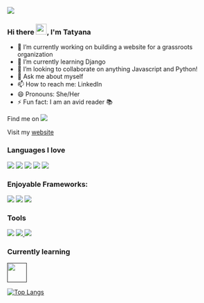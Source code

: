 ![](github_banner.gif)

### Hi there <img src="https://media.giphy.com/media/hvRJCLFzcasrR4ia7z/giphy.gif" width="25px"></a>, I'm Tatyana


<!--
**tparks18/tparks18** is a ✨ _special_ ✨ repository because its `README.md` (this file) appears on your GitHub profile.
-->



- 🔭 I’m currently working on building a website for a grassroots organization
- 🌱 I’m currently learning Django
- 👯 I’m looking to collaborate on anything Javascript and Python!
- 💬 Ask me about myself
- 📫 How to reach me: LinkedIn
- 😄 Pronouns: She/Her
- ⚡ Fun fact: I am an avid reader 📚

Find me on [<a href="https://www.linkedin.com/in/tatyana-parks-a04346198/"><img src="https://img.shields.io/badge/linkedin%20-%230077B5.svg?&style=for-the-badge&logo=linkedin&logoColor=white"/></a>]()

Visit my <a href="https://www.tatyanaparks.com">website</a>

### Languages I love

[<img src="https://img.shields.io/badge/javascript%20-%23323330.svg?&style=for-the-badge&logo=javascript&logoColor=%23F7DF1E"/>]()
[<img src="https://img.shields.io/badge/Python-3776AB?style=for-the-badge&logo=python&logoColor=white"/>]()
[<img src ="https://img.shields.io/badge/postgres-%23316192.svg?&style=for-the-badge&logo=postgresql&logoColor=white"/>]()
[<img src="https://img.shields.io/badge/html5%20-%23E34F26.svg?&style=for-the-badge&logo=html5&logoColor=white"/>]() [<img src="https://img.shields.io/badge/css3%20-%231572B6.svg?&style=for-the-badge&logo=css3&logoColor=white"/>]()


### Enjoyable Frameworks:

[<img src="https://img.shields.io/badge/react%20-%2320232a.svg?&style=for-the-badge&logo=react&logoColor=%2361DAFB"/>]() [<img src="https://img.shields.io/badge/bootstrap%20-%23563D7C.svg?&style=for-the-badge&logo=bootstrap&logoColor=white"/>]()
[<img src="https://img.shields.io/badge/Flask-000000?style=for-the-badge&logo=flask&logoColor=white"/>]()

### Tools

[<img src="https://img.shields.io/badge/git%20-%23F05033.svg?&style=for-the-badge&logo=git&logoColor=white"/>]() [<img src="https://img.shields.io/badge/github%20-%23121011.svg?&style=for-the-badge&logo=github&logoColor=white"/>
]() [<img src="https://img.shields.io/badge/heroku%20-%23430098.svg?&style=for-the-badge&logo=heroku&logoColor=white"/>]()

### Currently learning

[<img src='https://static.djangoproject.com/img/logos/django-logo-negative.png' height='45'>]()

[![Top Langs](https://github-readme-stats.vercel.app/api/top-langs/?username=tparks18&layout=compact&theme=radical)](https://github.com/anuraghazra/github-readme-stats)
